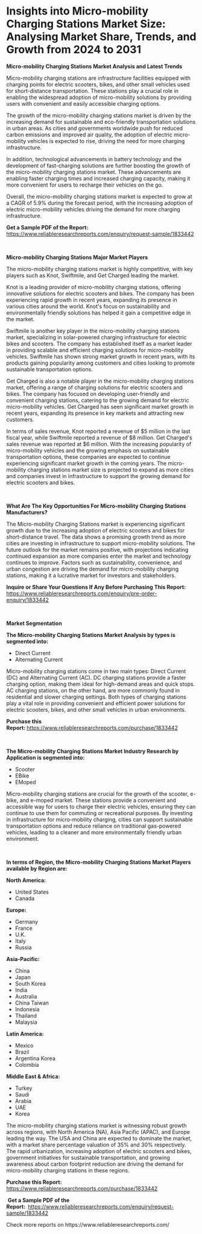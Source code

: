 <p><h1>Insights into Micro-mobility Charging Stations Market Size: Analysing Market Share, Trends, and Growth from 2024 to 2031</h1></p><p><strong>Micro-mobility Charging Stations Market Analysis and Latest Trends</strong></p>
<p><p>Micro-mobility charging stations are infrastructure facilities equipped with charging points for electric scooters, bikes, and other small vehicles used for short-distance transportation. These stations play a crucial role in enabling the widespread adoption of micro-mobility solutions by providing users with convenient and easily accessible charging options.</p><p>The growth of the micro-mobility charging stations market is driven by the increasing demand for sustainable and eco-friendly transportation solutions in urban areas. As cities and governments worldwide push for reduced carbon emissions and improved air quality, the adoption of electric micro-mobility vehicles is expected to rise, driving the need for more charging infrastructure.</p><p>In addition, technological advancements in battery technology and the development of fast-charging solutions are further boosting the growth of the micro-mobility charging stations market. These advancements are enabling faster charging times and increased charging capacity, making it more convenient for users to recharge their vehicles on the go.</p><p>Overall, the micro-mobility charging stations market is expected to grow at a CAGR of 5.9% during the forecast period, with the increasing adoption of electric micro-mobility vehicles driving the demand for more charging infrastructure.</p></p>
<p><strong>Get a Sample PDF of the Report:&nbsp;</strong> <a href="https://www.reliableresearchreports.com/enquiry/request-sample/1833442">https://www.reliableresearchreports.com/enquiry/request-sample/1833442</a></p>
<p>&nbsp;</p>
<p><strong>Micro-mobility Charging Stations Major Market Players</strong></p>
<p><p>The micro-mobility charging stations market is highly competitive, with key players such as Knot, Swiftmile, and Get Charged leading the market. </p><p>Knot is a leading provider of micro-mobility charging stations, offering innovative solutions for electric scooters and bikes. The company has been experiencing rapid growth in recent years, expanding its presence in various cities around the world. Knot's focus on sustainability and environmentally friendly solutions has helped it gain a competitive edge in the market.</p><p>Swiftmile is another key player in the micro-mobility charging stations market, specializing in solar-powered charging infrastructure for electric bikes and scooters. The company has established itself as a market leader in providing scalable and efficient charging solutions for micro-mobility vehicles. Swiftmile has shown strong market growth in recent years, with its products gaining popularity among customers and cities looking to promote sustainable transportation options.</p><p>Get Charged is also a notable player in the micro-mobility charging stations market, offering a range of charging solutions for electric scooters and bikes. The company has focused on developing user-friendly and convenient charging stations, catering to the growing demand for electric micro-mobility vehicles. Get Charged has seen significant market growth in recent years, expanding its presence in key markets and attracting new customers.</p><p>In terms of sales revenue, Knot reported a revenue of $5 million in the last fiscal year, while Swiftmile reported a revenue of $8 million. Get Charged's sales revenue was reported at $6 million. With the increasing popularity of micro-mobility vehicles and the growing emphasis on sustainable transportation options, these companies are expected to continue experiencing significant market growth in the coming years. The micro-mobility charging stations market size is projected to expand as more cities and companies invest in infrastructure to support the growing demand for electric scooters and bikes.</p></p>
<p>&nbsp;</p>
<p><strong>What Are The Key Opportunities For Micro-mobility Charging Stations Manufacturers?</strong></p>
<p><p>The Micro-mobility Charging Stations market is experiencing significant growth due to the increasing adoption of electric scooters and bikes for short-distance travel. The data shows a promising growth trend as more cities are investing in infrastructure to support micro-mobility solutions. The future outlook for the market remains positive, with projections indicating continued expansion as more companies enter the market and technology continues to improve. Factors such as sustainability, convenience, and urban congestion are driving the demand for micro-mobility charging stations, making it a lucrative market for investors and stakeholders.</p></p>
<p><strong>Inquire or Share Your Questions If Any Before Purchasing This Report:</strong> <a href="https://www.reliableresearchreports.com/enquiry/pre-order-enquiry/1833442">https://www.reliableresearchreports.com/enquiry/pre-order-enquiry/1833442</a></p>
<p>&nbsp;</p>
<p><strong>Market Segmentation</strong></p>
<p><strong>The Micro-mobility Charging Stations Market Analysis by types is segmented into:</strong></p>
<p><ul><li>Direct Current</li><li>Alternating Current</li></ul></p>
<p><p>Micro-mobility charging stations come in two main types: Direct Current (DC) and Alternating Current (AC). DC charging stations provide a faster charging option, making them ideal for high-demand areas and quick stops. AC charging stations, on the other hand, are more commonly found in residential and slower charging settings. Both types of charging stations play a vital role in providing convenient and efficient power solutions for electric scooters, bikes, and other small vehicles in urban environments.</p></p>
<p><strong>Purchase this Report:&nbsp;</strong><a href="https://www.reliableresearchreports.com/purchase/1833442">https://www.reliableresearchreports.com/purchase/1833442</a></p>
<p>&nbsp;</p>
<p><strong>The Micro-mobility Charging Stations Market Industry Research by Application is segmented into:</strong></p>
<p><ul><li>Scooter</li><li>EBike</li><li>EMoped</li></ul></p>
<p><p>Micro-mobility charging stations are crucial for the growth of the scooter, e-bike, and e-moped market. These stations provide a convenient and accessible way for users to charge their electric vehicles, ensuring they can continue to use them for commuting or recreational purposes. By investing in infrastructure for micro-mobility charging, cities can support sustainable transportation options and reduce reliance on traditional gas-powered vehicles, leading to a cleaner and more environmentally friendly urban environment.</p></p>
<p>&nbsp;</p>
<p><strong>In terms of Region, the Micro-mobility Charging Stations Market Players available by Region are:</strong></p>
<p>
    <p> <strong> North America: </strong>
        <ul>
            <li>United States</li>
            <li>Canada</li>
        </ul>
        </p> 
    <p> <strong> Europe: </strong>
        <ul>
            <li>Germany</li>
            <li>France</li>
            <li>U.K.</li>
            <li>Italy</li>
            <li>Russia</li>
        </ul>
        </p> 
    <p> <strong> Asia-Pacific: </strong>
        <ul>
            <li>China</li>
            <li>Japan</li>
            <li>South Korea</li>
            <li>India</li>
            <li>Australia</li>
            <li>China Taiwan</li>
            <li>Indonesia</li>
            <li>Thailand</li>
            <li>Malaysia</li>
        </ul>
        </p> 
    <p> <strong> Latin America: </strong>
        <ul>
            <li>Mexico</li>
            <li>Brazil</li>
            <li>Argentina Korea</li>
            <li>Colombia</li>
        </ul>
        </p> 
    <p> <strong> Middle East & Africa: </strong>
        <ul>
            <li>Turkey</li>
            <li>Saudi</li>
            <li>Arabia</li>
            <li>UAE</li>
            <li>Korea</li>
        </ul>
    </p>
    </p>
<p><p>The micro-mobility charging stations market is witnessing robust growth across regions, with North America (NA), Asia Pacific (APAC), and Europe leading the way. The USA and China are expected to dominate the market, with a market share percentage valuation of 35% and 30% respectively. The rapid urbanization, increasing adoption of electric scooters and bikes, government initiatives for sustainable transportation, and growing awareness about carbon footprint reduction are driving the demand for micro-mobility charging stations in these regions.</p></p>
<p><strong>Purchase this Report: </strong><a href="https://www.reliableresearchreports.com/purchase/1833442">https://www.reliableresearchreports.com/purchase/1833442</a></p>
<p>&nbsp;<strong>Get a Sample PDF of the Report:&nbsp;&nbsp;</strong><a href="https://www.reliableresearchreports.com/enquiry/request-sample/1833442">https://www.reliableresearchreports.com/enquiry/request-sample/1833442</a></p>
<p><strong></strong></p>
<p>Check more reports on https://www.reliableresearchreports.com/</p>